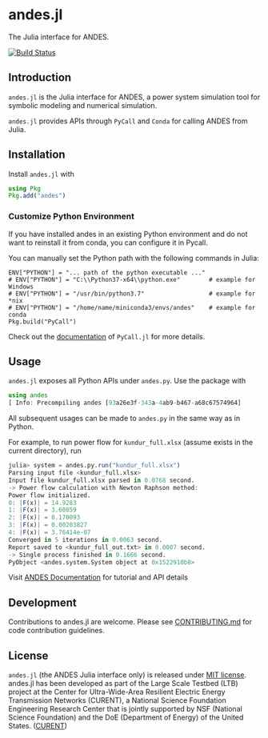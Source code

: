 
# andes.jl

The Julia interface for ANDES.

[![Build Status](https://img.shields.io/travis/com/cuihantao/andes.jl/master.svg)](https://travis-ci.com/cuihantao/andes.jl)

## Introduction

`andes.jl` is the Julia interface for ANDES, a power system simulation tool for symbolic modeling and numerical simulation.

`andes.jl` provides APIs through `PyCall` and `Conda` for calling ANDES from Julia.

## Installation

Install `andes.jl` with

```julia
using Pkg
Pkg.add("andes")
```

### Customize Python Environment

If you have installed andes in an existing Python environment and do not want to reinstall it from conda, you can configure it in Pycall.

You can manually set the Python path with the following commands in Julia:

```
ENV["PYTHON"] = "... path of the python executable ..."
# ENV["PYTHON"] = "C:\\Python37-x64\\python.exe"        # example for Windows
# ENV["PYTHON"] = "/usr/bin/python3.7"                  # example for *nix
# ENV["PYTHON"] = "/home/name/miniconda3/envs/andes"    # example for conda
Pkg.build("PyCall")
```

Check out the [documentation](https://github.com/JuliaPy/PyCall.jl#specifying-the-python-version) of `PyCall.jl` for more details.

## Usage

`andes.jl` exposes all Python APIs under `andes.py`. Use the package with

```julia
using andes
[ Info: Precompiling andes [93a26e3f-343a-4ab9-b467-a68c67574964]
```
All subsequent usages can be made to `andes.py` in the same way as in Python.

For example, to run power flow for `kundur_full.xlsx` (assume exists in the current directory), run

```julia
julia> system = andes.py.run("kundur_full.xlsx")
Parsing input file <kundur_full.xlsx>
Input file kundur_full.xlsx parsed in 0.0768 second.
-> Power flow calculation with Newton Raphson method:
Power flow initialized.
0: |F(x)| = 14.9283
1: |F(x)| = 3.60859
2: |F(x)| = 0.170093
3: |F(x)| = 0.00203827
4: |F(x)| = 3.76414e-07
Converged in 5 iterations in 0.0063 second.
Report saved to <kundur_full_out.txt> in 0.0007 second.
-> Single process finished in 0.1666 second.
PyObject <andes.system.System object at 0x1522910b8>
```

Visit [ANDES Documentation](https://andes.readthedocs.io) for tutorial and API details

## Development

Contributions to andes.jl are welcome. Please see [CONTRIBUTING.md](https://github.com/cuihantao/andes.jl/blob/master/CONTRIBUTING.md) for code contribution guidelines.

## License

`andes.jl` (the ANDES Julia interface only) is released under [MIT license](https://github.com/cuihantao/andes.jl/blob/master/LICENSE). andes.jl has been developed as part of the Large Scale Testbed (LTB)
project at the Center for Ultra-Wide-Area Resilient Electric Energy Transmission Networks (CURENT), a National Science Foundation Engineering Research Center that is jointly supported by NSF (National Science Foundation) and the DoE (Department of Energy) of the United States. ([CURENT](https://curent.utk.edu/))
